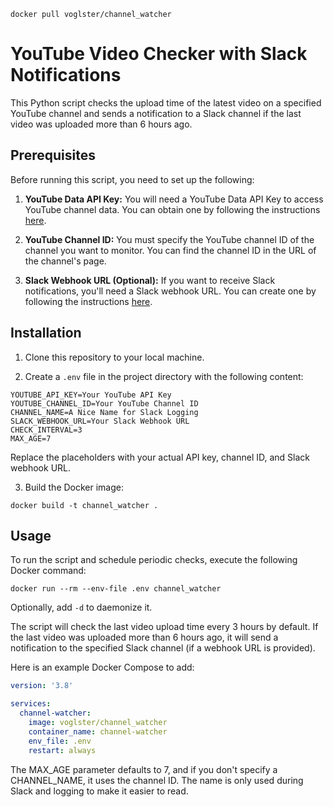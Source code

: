 `docker pull voglster/channel_watcher`

# YouTube Video Checker with Slack Notifications

This Python script checks the upload time of the latest video on a specified YouTube channel and sends a notification to a Slack channel if the last video was uploaded more than 6 hours ago.

## Prerequisites

Before running this script, you need to set up the following:

1. **YouTube Data API Key:** You will need a YouTube Data API Key to access YouTube channel data. You can obtain one by following the instructions [here](https://developers.google.com/youtube/registering_an_application).

2. **YouTube Channel ID:** You must specify the YouTube channel ID of the channel you want to monitor. You can find the channel ID in the URL of the channel's page.

3. **Slack Webhook URL (Optional):** If you want to receive Slack notifications, you'll need a Slack webhook URL. You can create one by following the instructions [here](https://api.slack.com/messaging/webhooks).

## Installation

1. Clone this repository to your local machine.

2. Create a `.env` file in the project directory with the following content:

```
YOUTUBE_API_KEY=Your YouTube API Key
YOUTUBE_CHANNEL_ID=Your YouTube Channel ID
CHANNEL_NAME=A Nice Name for Slack Logging
SLACK_WEBHOOK_URL=Your Slack Webhook URL
CHECK_INTERVAL=3
MAX_AGE=7
```

Replace the placeholders with your actual API key, channel ID, and Slack webhook URL.

3. Build the Docker image:

`docker build -t channel_watcher .`

## Usage

To run the script and schedule periodic checks, execute the following Docker command:

`docker run --rm --env-file .env channel_watcher`

Optionally, add `-d` to daemonize it.

The script will check the last video upload time every 3 hours by default. If the last video was uploaded more than 6 hours ago, it will send a notification to the specified Slack channel (if a webhook URL is provided).

Here is an example Docker Compose to add:

```yaml
version: '3.8'

services:
  channel-watcher:
    image: voglster/channel_watcher
    container_name: channel-watcher
    env_file: .env
    restart: always
```

The MAX_AGE parameter defaults to 7, and if you don't specify a CHANNEL_NAME, it uses the channel ID. The name is only used during Slack and logging to make it easier to read.
